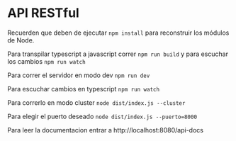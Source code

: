 # API RESTful

Recuerden que deben de ejecutar `npm install` para reconstruir los módulos de Node.

Para transpilar typescript a javascript correr `npm run build` y para escuchar los cambios `npm run watch`

Para correr el servidor en modo dev `npm run dev`

Para escuchar cambios en typescript `npm run watch`

Para correrlo en modo cluster `node dist/index.js --cluster`

Para elegir el puerto deseado `node dist/index.js --puerto=8000`

Para leer la documentacion entrar a http://localhost:8080/api-docs
